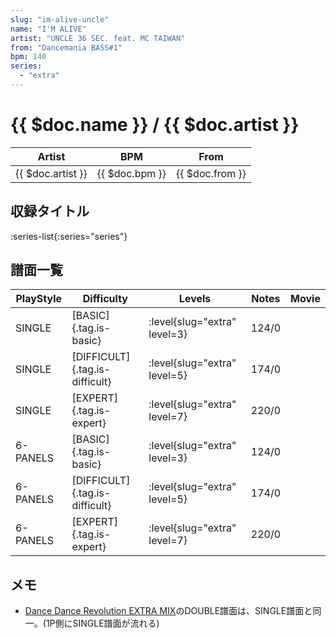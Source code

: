 ```yaml
---
slug: "im-alive-uncle"
name: "I'M ALIVE"
artist: "UNCLE 36 SEC. feat. MC TAIWAN"
from: "Dancemania BASS#1"
bpm: 140
series:
  - "extra"
---
```


# {{ $doc.name }} / {{ $doc.artist }}

|Artist|BPM|From|
|------|---|----|
|{{ $doc.artist }}|{{ $doc.bpm }}|{{ $doc.from }}|

## 収録タイトル

:series-list{:series="series"}

## 譜面一覧

|PlayStyle|Difficulty|Levels|Notes|Movie|
|---------|----------|------|-----|-----|
|SINGLE|[BASIC]{.tag.is-basic}|<div class="field is-grouped is-grouped-multiline">:level{slug="extra" level=3}</div>|124/0||
|SINGLE|[DIFFICULT]{.tag.is-difficult}|<div class="field is-grouped is-grouped-multiline">:level{slug="extra" level=5}</div>|174/0||
|SINGLE|[EXPERT]{.tag.is-expert}|<div class="field is-grouped is-grouped-multiline">:level{slug="extra" level=7}</div>|220/0||
|6-PANELS|[BASIC]{.tag.is-basic}|<div class="field is-grouped is-grouped-multiline">:level{slug="extra" level=3}</div>|124/0||
|6-PANELS|[DIFFICULT]{.tag.is-difficult}|<div class="field is-grouped is-grouped-multiline">:level{slug="extra" level=5}</div>|174/0||
|6-PANELS|[EXPERT]{.tag.is-expert}|<div class="field is-grouped is-grouped-multiline">:level{slug="extra" level=7}</div>|220/0||

## メモ

- [Dance Dance Revolution EXTRA MIX](/series/extra)のDOUBLE譜面は、SINGLE譜面と同一。(1P側にSINGLE譜面が流れる)

